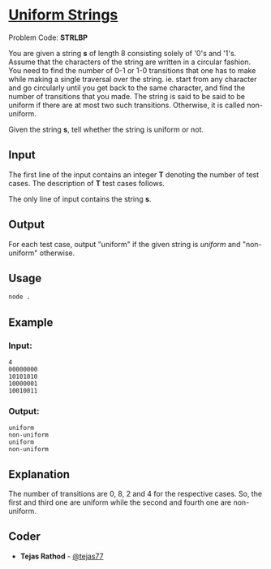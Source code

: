 
# [Uniform Strings](https://www.codechef.com/problems/STRLBP)
Problem Code: **STRLBP**

You are given a string **s** of length 8 consisting solely of '0's and '1's. Assume that the characters of the string are written in a circular fashion. You need to find the number of 0-1 or 1-0 transitions that one has to make while making a single traversal over the string. ie. start from any character and go circularly until you get back to the same character, and find the number of transitions that you made. The string is said to be said to be uniform if there are at most two such transitions. Otherwise, it is called non-uniform.

Given the string **s**, tell whether the string is uniform or not.

## Input

The first line of the input contains an integer **T** denoting the number of test cases. The description of **T** test cases follows.

The only line of input contains the string **s**.

## Output

For each test case, output "uniform" if the given string is _uniform_ and "non-uniform" otherwise.

## Usage
```sh
node .
```
## Example
### Input:
```
4
00000000
10101010
10000001
10010011
```
### Output:
```
uniform
non-uniform
uniform
non-uniform
```
## Explanation

The number of transitions are 0, 8, 2 and 4 for the respective cases. So, the first and third one are uniform while the second and fourth one are non-uniform.

## Coder

* **Tejas Rathod** - [@tejas77](https://github.com/tejas77)
